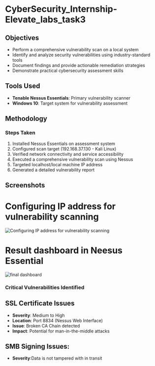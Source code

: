 # CyberSecurity_Internship-Elevate_labs_task3

## Objectives

- Perform a comprehensive vulnerability scan on a local system
- Identify and analyze security vulnerabilities using industry-standard tools
- Document findings and provide actionable remediation strategies
- Demonstrate practical cybersecurity assessment skills

## Tools Used

- **Tenable Nessus Essentials**: Primary vulnerability scanner
- **Windows 10**: Target system for vulnerability assessment

## Methodology

### Steps Taken
1. Installed Nessus Essentials on assessment system
2. Configured scan target (192.168.37.130 - Kali Linux)
3. Verified network connectivity and service accessibility
4. Executed a comprehensive vulnerability scan using Nessus
5. Targeted localhost/local machine IP address
6. Generated a detailed vulnerability report

## Screenshots
# Configuring IP address for vulnerability scanning
![Configuring IP address for vulnerability scanning](newscan.png)

# Result dashboard in Neesus Essential
![final dashboard](network_scanning.png)

### Critical Vulnerabilities Identified

## SSL Certificate Issues
- **Severity**: Medium to High
- **Location**: Port 8834 (Nessus Web Interface)
- **Issue**: Broken CA Chain detected
- **Impact**: Potential for man-in-the-middle attacks

## SMB Signing Issues:
- **Severity**:Data is not tampered with in transit

